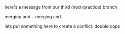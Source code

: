 here's a message from our third (next-practice) branch

merging and... merging and...

lets put something here to create a conflict. double oops